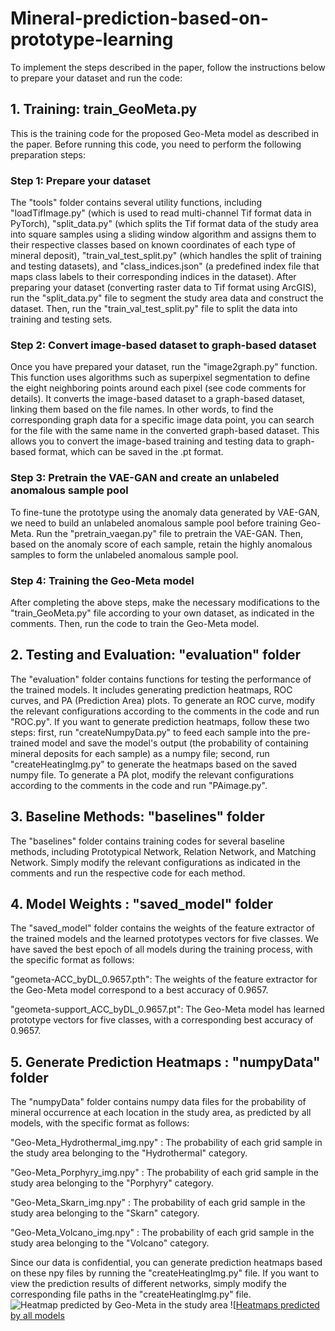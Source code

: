 # Mineral-prediction-based-on-prototype-learning
To implement the steps described in the paper, follow the instructions below to prepare your dataset and run the code:
## 1. Training: train_GeoMeta.py
This is the training code for the proposed Geo-Meta model as described in the paper. Before running this code, you need to perform the following preparation steps:
### Step 1: Prepare your dataset
The "tools" folder contains several utility functions, including "loadTifImage.py" (which is used to read multi-channel Tif format data in PyTorch), "split_data.py" (which splits the Tif format data of the study area into square samples using a sliding window algorithm and assigns them to their respective classes based on known coordinates of each type of mineral deposit), "train_val_test_split.py" (which handles the split of training and testing datasets), and "class_indices.json" (a predefined index file that maps class labels to their corresponding indices in the dataset). After preparing your dataset (converting raster data to Tif format using ArcGIS), run the "split_data.py" file to segment the study area data and construct the dataset. Then, run the "train_val_test_split.py" file to split the data into training and testing sets.
### Step 2: Convert image-based dataset to graph-based dataset
Once you have prepared your dataset, run the "image2graph.py" function. This function uses algorithms such as superpixel segmentation to define the eight neighboring points around each pixel (see code comments for details). It converts the image-based dataset to a graph-based dataset, linking them based on the file names. In other words, to find the corresponding graph data for a specific image data point, you can search for the file with the same name in the converted graph-based dataset. This allows you to convert the image-based training and testing data to graph-based format, which can be saved in the .pt format.
### Step 3: Pretrain the VAE-GAN and create an unlabeled anomalous sample pool
To fine-tune the prototype using the anomaly data generated by VAE-GAN, we need to build an unlabeled anomalous sample pool before training Geo-Meta. Run the "pretrain_vaegan.py" file to pretrain the VAE-GAN. Then, based on the anomaly score of each sample, retain the highly anomalous samples to form the unlabeled anomalous sample pool.
### Step 4: Training the Geo-Meta model
After completing the above steps, make the necessary modifications to the "train_GeoMeta.py" file according to your own dataset, as indicated in the comments. Then, run the code to train the Geo-Meta model.
## 2. Testing and Evaluation: "evaluation" folder
The "evaluation" folder contains functions for testing the performance of the trained models. It includes generating prediction heatmaps, ROC curves, and PA (Prediction Area) plots. To generate an ROC curve, modify the relevant configurations according to the comments in the code and run "ROC.py". If you want to generate prediction heatmaps, follow these two steps: first, run "createNumpyData.py" to feed each sample into the pre-trained model and save the model's output (the probability of containing mineral deposits for each sample) as a numpy file; second, run "createHeatingImg.py" to generate the heatmaps based on the saved numpy file. To generate a PA plot, modify the relevant configurations according to the comments in the code and run "PAimage.py".
## 3. Baseline Methods: "baselines" folder
The "baselines" folder contains training codes for several baseline methods, including Prototypical Network, Relation Network, and Matching Network. Simply modify the relevant configurations as indicated in the comments and run the respective code for each method.
## 4. Model Weights : "saved_model" folder
The "saved_model" folder contains the weights of the feature extractor of the trained models and the learned prototypes vectors for five classes. We have saved the best epoch of all models during the training process, with the specific format as follows:

"geometa-ACC_byDL_0.9657.pth": The weights of the feature extractor for the Geo-Meta model correspond to a best accuracy of 0.9657.

"geometa-support_ACC_byDL_0.9657.pt": The Geo-Meta model has learned prototype vectors for five classes, with a corresponding best accuracy of 0.9657.
## 5. Generate Prediction Heatmaps : "numpyData" folder
The "numpyData" folder contains numpy data files for the probability of mineral occurrence at each location in the study area, as predicted by all models, with the specific format as follows:

"Geo-Meta_Hydrothermal_img.npy" : The probability of each grid sample in the study area belonging to the "Hydrothermal" category.

"Geo-Meta_Porphyry_img.npy" : The probability of each grid sample in the study area belonging to the "Porphyry" category.

"Geo-Meta_Skarn_img.npy" : The probability of each grid sample in the study area belonging to the "Skarn" category.

"Geo-Meta_Volcano_img.npy" : The probability of each grid sample in the study area belonging to the "Volcano" category.

Since our data is confidential, you can generate prediction heatmaps based on these npy files by running the "createHeatingImg.py" file. If you want to view the prediction results of different networks, simply modify the corresponding file paths in the "createHeatingImg.py" file.
![Heatmap predicted by Geo-Meta in the study area](figs/heatmap.jpg)
![[Heatmaps predicted by all models](figs/heatmap-comprasion.jpg)



